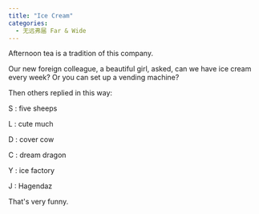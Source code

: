 ```yaml
---
title: "Ice Cream"
categories:
  - 无远弗届 Far & Wide
---
```


Afternoon tea is a tradition of this company. 

Our new foreign colleague, a beautiful girl, asked, can we have ice cream every week? Or you can set up a vending machine?

Then others replied in this way:

S : five sheeps

L : cute much

D : cover cow

C : dream dragon

Y : ice factory

J : Hagendaz

That's very funny.